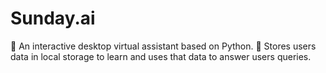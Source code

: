 # Sunday.ai

💎 An interactive desktop virtual assistant based on Python. 
💎 Stores users data in local storage to learn and uses that data to answer users queries.
